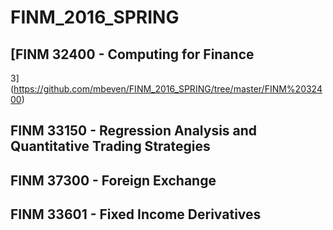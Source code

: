 # FINM_2016_SPRING

## [FINM 32400 - Computing for Finance
3](https://github.com/mbeven/FINM_2016_SPRING/tree/master/FINM%2032400)

## FINM 33150 - Regression Analysis and Quantitative Trading Strategies

## FINM 37300 - Foreign Exchange

## FINM 33601 - Fixed Income Derivatives
